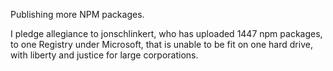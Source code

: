 Publishing more NPM packages.

I pledge allegiance to jonschlinkert, who has uploaded 1447 npm packages, to one Registry under Microsoft, that is unable to be fit on one hard drive, with liberty and justice for large corporations.
